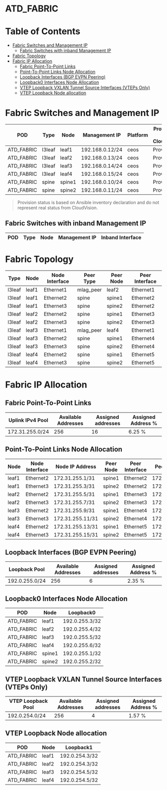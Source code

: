 # ATD_FABRIC

# Table of Contents

- [Fabric Switches and Management IP](#fabric-switches-and-management-ip)
  - [Fabric Switches with inband Management IP](#fabric-switches-with-inband-management-ip)
- [Fabric Topology](#fabric-topology)
- [Fabric IP Allocation](#fabric-ip-allocation)
  - [Fabric Point-To-Point Links](#fabric-point-to-point-links)
  - [Point-To-Point Links Node Allocation](#point-to-point-links-node-allocation)
  - [Loopback Interfaces (BGP EVPN Peering)](#loopback-interfaces-bgp-evpn-peering)
  - [Loopback0 Interfaces Node Allocation](#loopback0-interfaces-node-allocation)
  - [VTEP Loopback VXLAN Tunnel Source Interfaces (VTEPs Only)](#vtep-loopback-vxlan-tunnel-source-interfaces-vteps-only)
  - [VTEP Loopback Node allocation](#vtep-loopback-node-allocation)

# Fabric Switches and Management IP

| POD | Type | Node | Management IP | Platform | Provisioned in CloudVision |
| --- | ---- | ---- | ------------- | -------- | -------------------------- |
| ATD_FABRIC | l3leaf | leaf1 | 192.168.0.12/24 | ceos | Provisioned |
| ATD_FABRIC | l3leaf | leaf2 | 192.168.0.13/24 | ceos | Provisioned |
| ATD_FABRIC | l3leaf | leaf3 | 192.168.0.14/24 | ceos | Provisioned |
| ATD_FABRIC | l3leaf | leaf4 | 192.168.0.15/24 | ceos | Provisioned |
| ATD_FABRIC | spine | spine1 | 192.168.0.10/24 | ceos | Provisioned |
| ATD_FABRIC | spine | spine2 | 192.168.0.11/24 | ceos | Provisioned |

> Provision status is based on Ansible inventory declaration and do not represent real status from CloudVision.

## Fabric Switches with inband Management IP
| POD | Type | Node | Management IP | Inband Interface |
| --- | ---- | ---- | ------------- | ---------------- |

# Fabric Topology

| Type | Node | Node Interface | Peer Type | Peer Node | Peer Interface |
| ---- | ---- | -------------- | --------- | ----------| -------------- |
| l3leaf | leaf1 | Ethernet1 | mlag_peer | leaf2 | Ethernet1 |
| l3leaf | leaf1 | Ethernet2 | spine | spine1 | Ethernet2 |
| l3leaf | leaf1 | Ethernet3 | spine | spine2 | Ethernet2 |
| l3leaf | leaf2 | Ethernet2 | spine | spine1 | Ethernet3 |
| l3leaf | leaf2 | Ethernet3 | spine | spine2 | Ethernet3 |
| l3leaf | leaf3 | Ethernet1 | mlag_peer | leaf4 | Ethernet1 |
| l3leaf | leaf3 | Ethernet2 | spine | spine1 | Ethernet4 |
| l3leaf | leaf3 | Ethernet3 | spine | spine2 | Ethernet4 |
| l3leaf | leaf4 | Ethernet2 | spine | spine1 | Ethernet5 |
| l3leaf | leaf4 | Ethernet3 | spine | spine2 | Ethernet5 |

# Fabric IP Allocation

## Fabric Point-To-Point Links

| Uplink IPv4 Pool | Available Addresses | Assigned addresses | Assigned Address % |
| ---------------- | ------------------- | ------------------ | ------------------ |
| 172.31.255.0/24 | 256 | 16 | 6.25 % |

## Point-To-Point Links Node Allocation

| Node | Node Interface | Node IP Address | Peer Node | Peer Interface | Peer IP Address |
| ---- | -------------- | --------------- | --------- | -------------- | --------------- |
| leaf1 | Ethernet2 | 172.31.255.1/31 | spine1 | Ethernet2 | 172.31.255.0/31 |
| leaf1 | Ethernet3 | 172.31.255.3/31 | spine2 | Ethernet2 | 172.31.255.2/31 |
| leaf2 | Ethernet2 | 172.31.255.5/31 | spine1 | Ethernet3 | 172.31.255.4/31 |
| leaf2 | Ethernet3 | 172.31.255.7/31 | spine2 | Ethernet3 | 172.31.255.6/31 |
| leaf3 | Ethernet2 | 172.31.255.9/31 | spine1 | Ethernet4 | 172.31.255.8/31 |
| leaf3 | Ethernet3 | 172.31.255.11/31 | spine2 | Ethernet4 | 172.31.255.10/31 |
| leaf4 | Ethernet2 | 172.31.255.13/31 | spine1 | Ethernet5 | 172.31.255.12/31 |
| leaf4 | Ethernet3 | 172.31.255.15/31 | spine2 | Ethernet5 | 172.31.255.14/31 |

## Loopback Interfaces (BGP EVPN Peering)

| Loopback Pool | Available Addresses | Assigned addresses | Assigned Address % |
| ------------- | ------------------- | ------------------ | ------------------ |
| 192.0.255.0/24 | 256 | 6 | 2.35 % |

## Loopback0 Interfaces Node Allocation

| POD | Node | Loopback0 |
| --- | ---- | --------- |
| ATD_FABRIC | leaf1 | 192.0.255.3/32 |
| ATD_FABRIC | leaf2 | 192.0.255.4/32 |
| ATD_FABRIC | leaf3 | 192.0.255.5/32 |
| ATD_FABRIC | leaf4 | 192.0.255.6/32 |
| ATD_FABRIC | spine1 | 192.0.255.1/32 |
| ATD_FABRIC | spine2 | 192.0.255.2/32 |

## VTEP Loopback VXLAN Tunnel Source Interfaces (VTEPs Only)

| VTEP Loopback Pool | Available Addresses | Assigned addresses | Assigned Address % |
| --------------------- | ------------------- | ------------------ | ------------------ |
| 192.0.254.0/24 | 256 | 4 | 1.57 % |

## VTEP Loopback Node allocation

| POD | Node | Loopback1 |
| --- | ---- | --------- |
| ATD_FABRIC | leaf1 | 192.0.254.3/32 |
| ATD_FABRIC | leaf2 | 192.0.254.3/32 |
| ATD_FABRIC | leaf3 | 192.0.254.5/32 |
| ATD_FABRIC | leaf4 | 192.0.254.5/32 |
